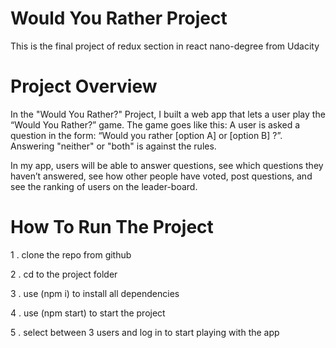 # Would You Rather Project

This is the final project of redux section in react nano-degree from Udacity

# Project Overview

In the "Would You Rather?" Project, I built a web app that lets a user play the “Would You Rather?” game. The game goes like this: A user is asked a question in the form: “Would you rather [option A] or [option B] ?”. Answering "neither" or "both" is against the rules.

In my app, users will be able to answer questions, see which questions they haven’t answered, see how other people have voted, post questions, and see the ranking of users on the leader-board.

# How To Run The Project

1 . clone the repo from github

2 . cd to the project folder

3 . use (npm i) to install all dependencies

4 . use (npm start) to start the project

5 . select between 3 users and log in to start playing with the app
